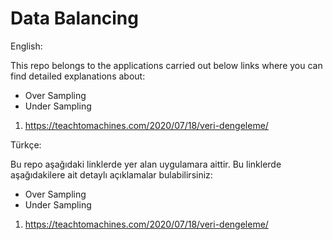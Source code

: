# Data Balancing

English:

This repo belongs to the applications carried out below links where you can find detailed explanations about:

* Over Sampling
* Under Sampling

1. https://teachtomachines.com/2020/07/18/veri-dengeleme/

Türkçe:

Bu repo aşağıdaki linklerde yer alan uygulamara aittir. Bu linklerde aşağıdakilere ait detaylı açıklamalar bulabilirsiniz:

* Over Sampling
* Under Sampling

1. https://teachtomachines.com/2020/07/18/veri-dengeleme/
